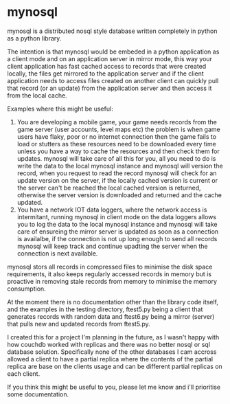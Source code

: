 # mynosql
mynosql is a distributed nosql style database written completely in python as a python library.

The intention is that mynosql would be embeded in a python application as a client mode and on an application server in mirror mode, this way your client application has fast cached access to records that were created locally, the files get mirrored to the application server and if the client application needs to access files created on another client can quickly pull that record (or an update) from the application server and then access it from the local cache.

Examples where this might be useful:
1. You are developing a mobile game, your game needs records from the game server (user accounts, level maps etc) the problem is when game users have flaky, poor or no internet connection then the game fails to load or stutters as these resources need to be downloaded every time unless you have a way to cache the resources and then check them for updates. mynosql will take care of all this for you, all you need to do is write the data to the local mynosql instance and mynosql will version the record, when you request to read the record mynosql will check for an update version on the server, if the locally cached version is current or the server can't be reached the local cached version is returned, otherwise the server version is downloaded and returned and the cache updated.
2. You have a network IOT data loggers, where the network access is intermitant, running mynosql in client mode on the data loggers allows you to log the data to the local mynosql instance and mynosql will take care of ensureing the mirror server is updated as soon as a connection is availalbe, if the connection is not up long enough to send all records mynosql will keep track and continue upadting the server when the connection is next available.

mynosql stors all records in compressed files to minimise the disk space requirements, it also keeps regularly accessed records in memory but is proactive in removing stale records from memory to minimise the memory consumption.

At the moment there is no documentation other than the library code itself, and the examples in the testing directory, ftest5.py being a client that generates records with random data and ftest6.py being a mirror (server) that pulls new and updated records from ftest5.py.

I created this for a project I'm planning in the future, as I wasn't happy with how couchdb worked with replicas and there was no better nosql or sql database solution. Specifically none of the other databases I cam accross allowed a client to have a partial replica where the contents of the partial replica are base on the clients usage and can be different partial replicas on each client.

If you think this might be useful to you, please let me know and i'll prioritise some documentation.
